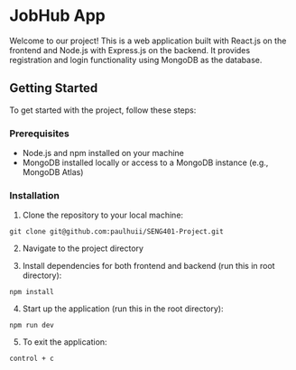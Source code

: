 # JobHub App

Welcome to our project! This is a web application built with React.js on the frontend and Node.js with Express.js on the backend. It provides registration and login functionality using MongoDB as the database.

## Getting Started

To get started with the project, follow these steps:

### Prerequisites

- Node.js and npm installed on your machine
- MongoDB installed locally or access to a MongoDB instance (e.g., MongoDB Atlas)

### Installation

1. Clone the repository to your local machine:

```
git clone git@github.com:paulhuii/SENG401-Project.git
```


2. Navigate to the project directory


3. Install dependencies for both frontend and backend (run this in root directory):

```
npm install
```
4. Start up the application (run this in the root directory):
```
npm run dev
```
5. To exit the application: 
```
control + c
```